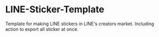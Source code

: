 # LINE-Sticker-Template
Template for making LINE stickers in LINE's creators market. Including action to export all sticker at once.
